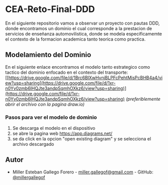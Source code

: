 # CEA-Reto-Final-DDD

En el siguiente repositorio vamos a observar un proyecto con pautas DDD, donde encontramos un dominio el cual corresponde a la prestacion de servicios de enseñanza automovilistica, donde se modela especificamemte el contexto de la formacion academica tanto teorica como practica.
## Modelamiento del Dominio
En el siguiente enlace encontramos el modelo tanto estrategico como tactico del dominio enfocado en el contexto del transporte: [[https://drive.google.com/file/d/1Brc6BlXwHvnjBLPFcPehtMisPcBHB4a4/view?usp=sharing](https://drive.google.com/file/d/1xr-n0Yv0zmb6lHQJte3andpSqmhOXkz6/view?usp=sharing)](https://drive.google.com/file/d/1xr-n0Yv0zmb6lHQJte3andpSqmhOXkz6/view?usp=sharing)
*(preferiblemente abrir el archivo con la pagina draw.io)*

### Pasos para ver el modelo de dominio
1. Se descarga el modelo en el dispositivo
2. se abre la pagina web https://app.diagrams.net/
3. se da click en la opcion "open existing diagram" y se selecciona el archivo descargado

## Autor

- Miller Esteban Gallego Forero - miller.gallegof@gmail.com - GitHub: [@millergallegof](https://github.com/millergallegof)

